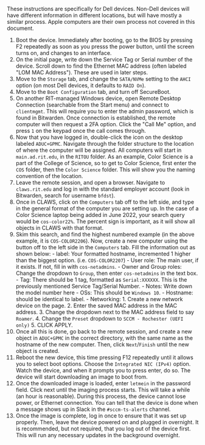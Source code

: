 These instructions are specifically for Dell devices. Non-Dell devices will have different information in different locations, but will have mostly a similar process. Apple computers are their own process not covered in this document.

1. Boot the device. Immediately after booting, go to the BIOS by pressing F2 repeatedly as soon as you presss the power button, until the screen turns on, and changes to an interface.
2. On the initial page, write down the Service Tag or Serial number of the device. Scroll down to find the Ethernet MAC address (often labeled "LOM MAC Address"). These are used in later steps. 
3. Move to the `Storage` tab, and change the `SATA/NVMe` setting to the `AHCI` option (on most Dell devices, it defaults to `RAID On`). 
4. Move to the `Boot Configuration` tab, and turn off SecureBoot.
5. On another RIT-managed Windows device, open Remote Desktop Connection (searchable from the Start menu) and connect to `clientmgmt`. This will require you to enter the admin password, which is found in Bitwarden. Once connection is established, the remote computer will then request a 2FA option. Click the "Call Me" option, and press `1` on the keypad once the call comes through.
6. Now that you have logged in, double-click the icon on the desktop labeled `ADUC+GPMC`. Navigate through the folder structure to the location of where the computer will be assigned. All computers will start in `main.ad.rit.edu`, in the `RITOU` folder. As an example, Color Science is a part of the College of Science, so to get to Color Science, first enter the `COS` folder, then the `Color Science` folder. This will show you the naming convention of the location.
7. Leave the remote session, and open a browser. Navigate to `claws.rit.edu` and log in with the standard employer account (look in Bitwarden, search for username `bfdst`). 
8. Once in CLAWS, click on the `Computers` tab off to the left side, and type in the general format of the computer you are setting up. In the case of a Color Science laptop being added in June 2022, your search query would be `cos-color22%`. The percent sign is important, as it will show all objects in CLAWS with that format. 
9. Skim this search, and find the highest numbered example (in the above example, it is `COS-COLOR2206`). Now, create a new computer using the button off to the left side in the `Computers` tab. Fill the information out as shown below:
		- label: Your formatted hostname, incremented 1 higher than the biggest option. (i.e. `COS-COLOR2207`)
		- User role: The main user, if it exists. If not, fill in with `cos-netadmins`.
		- Owner and Group roles: Change the dropdown to `Group`, then enter `cos-netadmins` in the text box.
		- Tag: There should be 1 tag, formatted as `Serial:XXXXXX`. This is the previously mentioned Service Tag/Serial Number.
		- Notes: Write down the model number here
		- OSs: This should be `Windows 10`.
		- Hostname: should be identical to label.
		- Networking:
			1. Create a new network device on the page. 
			2. Enter the saved MAC address in the MAC address.
			3. Change the dropdown next to the MAC address field to say `Roamer`.
			4. Change the `Preset` dropdown to `SCCM - Rochester (UEFI only)`
			5. CLICK APPLY.
10. Once all this is done, go back to the remote session, and create a new object in `ADUC+GPMC` in the correct directory, with the same name as the hostname of the new computer. Then, click `Next`/`Finish` until the new object is created.
11. Reboot the new device, this time pressing F12 repeatedly until it allows you to select boot options. Choose the `Integrated NIC (IPv4)` option. Watch the device, and when it prompts you to press enter, do so. The device will start downloading an image to boot from.
12. Once the downloaded image is loaded, enter `letmein` in the password field. Click next until the imaging process starts. This will take a while (an hour is reasonable). During this process, the device cannot lose power, or Ethernet connection. You can tell that the device is done when a message shows up in Slack in the `#sccm-ts-alerts` channel. 
13. Once the image is complete, log in once to ensure that it was set up properly. Then, leave the device powered on and plugged in overnight. It is recommended, but not required, that you log out of the device first. This will run any necessary updates in the background overnight.
